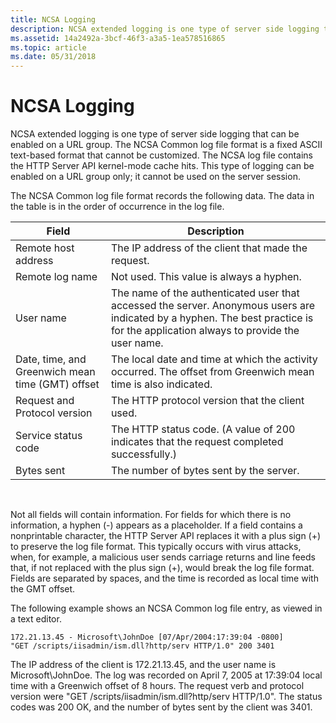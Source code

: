 ```yaml
---
title: NCSA Logging
description: NCSA extended logging is one type of server side logging that can be enabled on a URL group.
ms.assetid: 14a2492a-3bcf-46f3-a3a5-1ea578516865
ms.topic: article
ms.date: 05/31/2018
---
```


# NCSA Logging

NCSA extended logging is one type of server side logging that can be enabled on a URL group. The NCSA Common log file format is a fixed ASCII text-based format that cannot be customized. The NCSA log file contains the HTTP Server API kernel-mode cache hits. This type of logging can be enabled on a URL group only; it cannot be used on the server session.

The NCSA Common log file format records the following data. The data in the table is in the order of occurrence in the log file.



| Field                                            | Description                                                                                                                                                                       |
|--------------------------------------------------|-----------------------------------------------------------------------------------------------------------------------------------------------------------------------------------|
| Remote host address                              | The IP address of the client that made the request.                                                                                                                               |
| Remote log name                                  | Not used. This value is always a hyphen.                                                                                                                                          |
| User name                                        | The name of the authenticated user that accessed the server. Anonymous users are indicated by a hyphen. The best practice is for the application always to provide the user name. |
| Date, time, and Greenwich mean time (GMT) offset | The local date and time at which the activity occurred. The offset from Greenwich mean time is also indicated.                                                                    |
| Request and Protocol version                     | The HTTP protocol version that the client used.                                                                                                                                   |
| Service status code                              | The HTTP status code. (A value of 200 indicates that the request completed successfully.)                                                                                         |
| Bytes sent                                       | The number of bytes sent by the server.                                                                                                                                           |



 

Not all fields will contain information. For fields for which there is no information, a hyphen (-) appears as a placeholder. If a field contains a nonprintable character, the HTTP Server API replaces it with a plus sign (+) to preserve the log file format. This typically occurs with virus attacks, when, for example, a malicious user sends carriage returns and line feeds that, if not replaced with the plus sign (+), would break the log file format. Fields are separated by spaces, and the time is recorded as local time with the GMT offset.

The following example shows an NCSA Common log file entry, as viewed in a text editor.

``` syntax
172.21.13.45 - Microsoft\JohnDoe [07/Apr/2004:17:39:04 -0800] 
"GET /scripts/iisadmin/ism.dll?http/serv HTTP/1.0" 200 3401
```

The IP address of the client is 172.21.13.45, and the user name is Microsoft\\JohnDoe. The log was recorded on April 7, 2005 at 17:39:04 local time with a Greenwich offset of 8 hours. The request verb and protocol version were "GET /scripts/iisadmin/ism.dll?http/serv HTTP/1.0". The status codes was 200 OK, and the number of bytes sent by the client was 3401.

 

 




